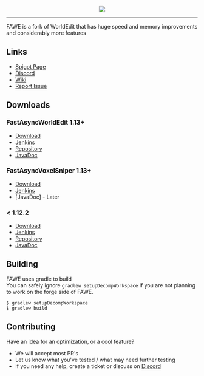 <p align="center">
  <img src="https://i.imgur.com/Fog5fDB.png">
</p>

---

FAWE is a fork of WorldEdit that has huge speed and memory improvements and considerably more features

## Links 

* [Spigot Page](https://www.spigotmc.org/threads/fast-async-worldedit.100104/)
* [Discord](https://discord.gg/ngZCzbU)
* [Wiki](https://github.com/IntellectualSites/FastAsyncWorldEdit-1.13/wiki)
* [Report Issue](https://github.com/IntellectualSites/FastAsyncWorldEdit-1.13/issues)

## Downloads
### FastAsyncWorldEdit 1.13+
* [Download](https://empcraft.com/fawe/download/)
* [Jenkins](https://ci.athion.net/job/FastAsyncWorldEdit-Breaking/)
* [Repository](https://github.com/IntellectualSites/FastAsyncVoxelSniper)
* [JavaDoc](https://ci.athion.net/job/FastAsyncWorldEdit-1.13/javadoc/)

### FastAsyncVoxelSniper 1.13+
* [Download](https://ci.athion.net/job/FastAsyncVoxelSniper-1.13+/)
* [Jenkins](https://ci.athion.net/job/FastAsyncVoxelSniper-1.13+/)
* [JavaDoc] - Later

### < 1.12.2
* [Download](https://empcraft.com/fawe/download/?bukkit)
* [Jenkins](https://ci.athion.net/job/FastAsyncWorldEdit/)
* [Repository](https://github.com/boy0001/FastAsyncWorldedit)
* [JavaDoc](https://ci.athion.net/job/FastAsyncWorldEdit/javadoc/)


## Building
FAWE uses gradle to build  
You can safely ignore `gradlew setupDecompWorkspace` if you are not planning to work on the forge side of FAWE.

```
$ gradlew setupDecompWorkspace
$ gradlew build
```

## Contributing
Have an idea for an optimization, or a cool feature?
 - We will accept most PR's
 - Let us know what you've tested / what may need further testing
 - If you need any help, create a ticket or discuss on [Discord](https://discord.gg/ngZCzbU)

